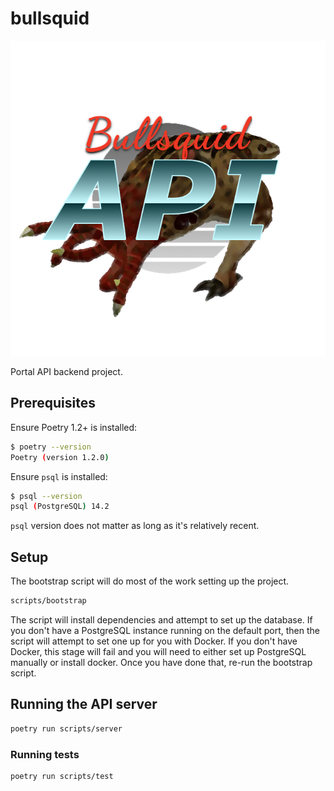# bullsquid

![project logo](docs/bullsquid.png)

Portal API backend project.

## Prerequisites

Ensure Poetry 1.2+ is installed:

```bash
$ poetry --version
Poetry (version 1.2.0)
```

Ensure `psql` is installed:

```bash
$ psql --version
psql (PostgreSQL) 14.2
```

`psql` version does not matter as long as it's relatively recent.

## Setup

The bootstrap script will do most of the work setting up the project.

```bash
scripts/bootstrap
```

The script will install dependencies and attempt to set up the database.
If you don't have a PostgreSQL instance running on the default port, then the
script will attempt to set one up for you with Docker. If you don't have Docker,
this stage will fail and you will need to either set up PostgreSQL manually or
install docker. Once you have done that, re-run the bootstrap script.

## Running the API server

```bash
poetry run scripts/server
```

### Running tests

```bash
poetry run scripts/test
```
